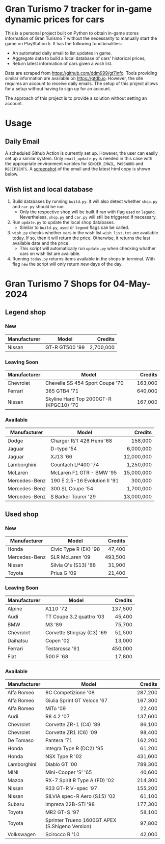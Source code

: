 # Gran Turismo 7 tracker for in-game dynamic prices for cars

This is a personal project built on Python to obtain in-game stores information of Gran Turismo 7 without the necessarity to manually start the game on PlayStation 5. It has the following functionalities:

- An automated daily email to list updates in game.
- Aggregate data to build a local database of cars' historical prices,
- Return latest information of cars given a wish list.

Data are scraped from https://github.com/ddm999/gt7info. Tools providing similar information are available on https://gtdb.io. However, the site requires an account to receive daily emails. The setup of this project allows for a setup without having to sign up for an account.

The approach of this project is to provide a solution without setting an account.

# Usage

## Daily Email

A scheduled Github Action is currently set up. However, the user can easily set up a similar system. Only `email_update.py` is needed in this case with the appropriate environment varibles for `SENDER_EMAIL`, `PASSWORD` and `RECIPIENTS`. A [screenshot](https://raw.githubusercontent.com/marcohoucheng/Gran-Turismo-7-Price-Tracker/main/data/email_screenshot.png) of the email and the latest html copy is shown below.

## Wish list and local database

1. Build databases by running `build.py`. It will also detect whether `shop.py` and `car.py` should be run.
    - Only the respective shop will be built if ran with flag `used` or `legend`. Nevertheless, `shop.py` and `car.py` will still be triggered if necessary.
2. Run `update.py` to update the local shop databases.
    - Similar to `build.py`, `used` or `legend` flags can be called.
3. `wish.py` checks whether cars in the wish list `wish_list.txt` are available today. If so, then it will return the price. Otherwise, it returns the last available date and the price.
    - This script will automatically run `update.py` when checking whather cars on wish list are available.
4. Running `today.py` returns items available in the shops in terminal. With flag `new` the script will only return new days of the day.


# Gran Turismo 7 Shops for 04-May-2024



## Legend shop

### New
 | Manufacturer | Model | Credits |
 | --- | --- | --: |
|Nissan|GT-R GT500 '99|2,700,000|

### Leaving Soon
 | Manufacturer | Model | Credits |
 | --- | --- | --: |
|Chevrolet|Chevelle SS 454 Sport Coupé '70|163,000|
|Ferrari|365 GTB4 '71|640,000|
|Nissan|Skyline Hard Top 2000GT-R (KPGC10) '70|167,000|

### Available
 | Manufacturer | Model | Credits |
 | --- | --- | --: |
|Dodge|Charger R/T 426 Hemi '68|158,000|
|Jaguar|D-type '54|6,000,000|
|Jaguar|XJ13 '66|12,000,000|
|Lamborghini|Countach LP400 '74|1,250,000|
|McLaren|McLaren F1 GTR - BMW '95|15,000,000|
|Mercedes-Benz|190 E 2.5-16 Evolution II '91|300,000|
|Mercedes-Benz|300 SL Coupe '54|1,700,000|
|Mercedes-Benz|S Barker Tourer '29|13,000,000|


## Used shop

### New
 | Manufacturer | Model | Credits |
 | --- | --- | --: |
|Honda|Civic Type R (EK) '98|47,400|
|Mercedes-Benz|SLR McLaren '09|493,500|
|Nissan|Silvia Q's (S13) '88|31,900|
|Toyota|Prius G '09|21,400|

### Leaving Soon
 | Manufacturer | Model | Credits |
 | --- | --- | --: |
|Alpine|A110 '72|137,500|
|Audi|TT Coupe 3.2 quattro '03|45,400|
|BMW|M3 '89|75,700|
|Chevrolet|Corvette Stingray (C3) '69|51,500|
|Daihatsu|Copen '02|13,000|
|Ferrari|Testarossa '91|450,000|
|Fiat|500 F '68|17,800|

### Available
 | Manufacturer | Model | Credits |
 | --- | --- | --: |
|Alfa Romeo|8C Competizione '08|287,200|
|Alfa Romeo|Giulia Sprint GT Veloce '67|167,300|
|Alfa Romeo|MiTo '09|22,400|
|Audi|R8 4.2 '07|137,600|
|Chevrolet|Corvette ZR-1 (C4) '89|86,100|
|Chevrolet|Corvette ZR1 (C6) '09|98,400|
|De Tomaso|Pantera '71|162,200|
|Honda|Integra Type R (DC2) '95|61,200|
|Honda|NSX Type R '02|431,600|
|Lamborghini|Diablo GT '00|789,300|
|MINI|Mini-Cooper 'S' '65|40,600|
|Mazda|RX-7 Spirit R Type A (FD) '02|214,300|
|Nissan|R33 GT-R V-spec '97|155,200|
|Nissan|SILVIA spec-R Aero (S15) '02|61,100|
|Subaru|Impreza 22B-STi '98|177,300|
|Toyota|MR2 GT-S '97|58,100|
|Toyota|Sprinter Trueno 1600GT APEX (S.Shigeno Version)|97,800|
|Volkswagen|Scirocco R '10|42,000|
